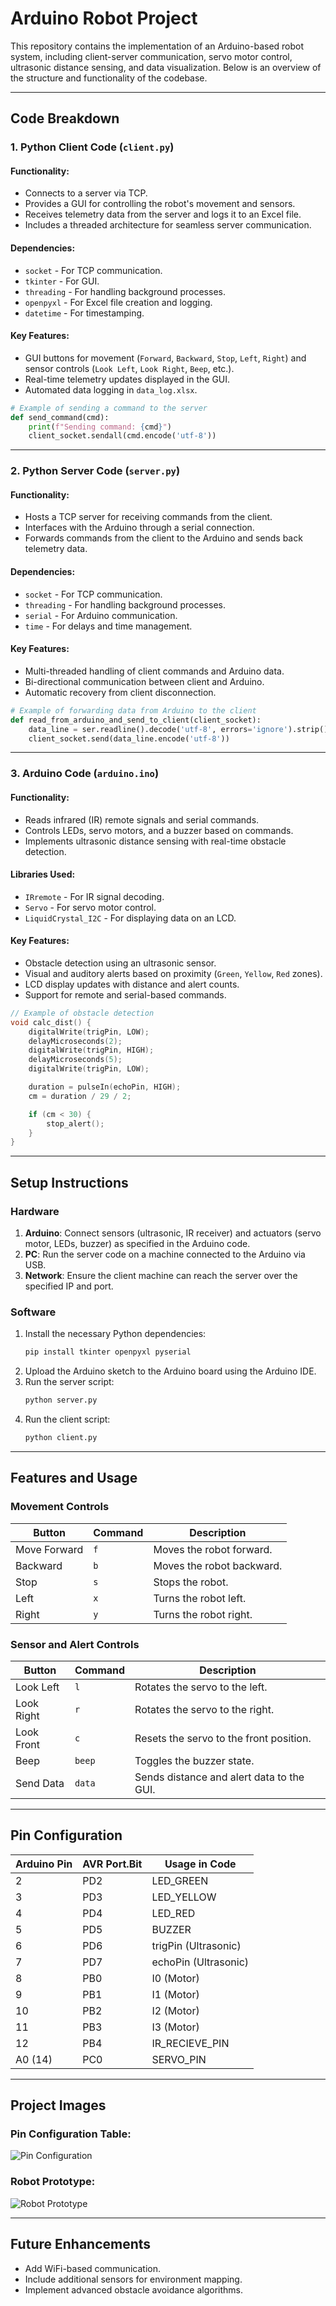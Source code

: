 # Arduino Robot Project

This repository contains the implementation of an Arduino-based robot system, including client-server communication, servo motor control, ultrasonic distance sensing, and data visualization. Below is an overview of the structure and functionality of the codebase.

---

## Code Breakdown

### 1. Python Client Code (`client.py`)

#### **Functionality:**
- Connects to a server via TCP.
- Provides a GUI for controlling the robot's movement and sensors.
- Receives telemetry data from the server and logs it to an Excel file.
- Includes a threaded architecture for seamless server communication.

#### **Dependencies:**
- `socket` - For TCP communication.
- `tkinter` - For GUI.
- `threading` - For handling background processes.
- `openpyxl` - For Excel file creation and logging.
- `datetime` - For timestamping.

#### **Key Features:**
- GUI buttons for movement (`Forward`, `Backward`, `Stop`, `Left`, `Right`) and sensor controls (`Look Left`, `Look Right`, `Beep`, etc.).
- Real-time telemetry updates displayed in the GUI.
- Automated data logging in `data_log.xlsx`.

```python
# Example of sending a command to the server
def send_command(cmd):
    print(f"Sending command: {cmd}")
    client_socket.sendall(cmd.encode('utf-8'))
```
---

### 2. Python Server Code (`server.py`)

#### **Functionality:**
- Hosts a TCP server for receiving commands from the client.
- Interfaces with the Arduino through a serial connection.
- Forwards commands from the client to the Arduino and sends back telemetry data.

#### **Dependencies:**
- `socket` - For TCP communication.
- `threading` - For handling background processes.
- `serial` - For Arduino communication.
- `time` - For delays and time management.

#### **Key Features:**
- Multi-threaded handling of client commands and Arduino data.
- Bi-directional communication between client and Arduino.
- Automatic recovery from client disconnection.

```python
# Example of forwarding data from Arduino to the client
def read_from_arduino_and_send_to_client(client_socket):
    data_line = ser.readline().decode('utf-8', errors='ignore').strip()
    client_socket.send(data_line.encode('utf-8'))
```
---

### 3. Arduino Code (`arduino.ino`)

#### **Functionality:**
- Reads infrared (IR) remote signals and serial commands.
- Controls LEDs, servo motors, and a buzzer based on commands.
- Implements ultrasonic distance sensing with real-time obstacle detection.

#### **Libraries Used:**
- `IRremote` - For IR signal decoding.
- `Servo` - For servo motor control.
- `LiquidCrystal_I2C` - For displaying data on an LCD.

#### **Key Features:**
- Obstacle detection using an ultrasonic sensor.
- Visual and auditory alerts based on proximity (`Green`, `Yellow`, `Red` zones).
- LCD display updates with distance and alert counts.
- Support for remote and serial-based commands.

```cpp
// Example of obstacle detection
void calc_dist() {
    digitalWrite(trigPin, LOW);
    delayMicroseconds(2);
    digitalWrite(trigPin, HIGH);
    delayMicroseconds(5);
    digitalWrite(trigPin, LOW);

    duration = pulseIn(echoPin, HIGH);
    cm = duration / 29 / 2;

    if (cm < 30) {
        stop_alert();
    }
}
```
---

## Setup Instructions

### Hardware
1. **Arduino**: Connect sensors (ultrasonic, IR receiver) and actuators (servo motor, LEDs, buzzer) as specified in the Arduino code.
2. **PC**: Run the server code on a machine connected to the Arduino via USB.
3. **Network**: Ensure the client machine can reach the server over the specified IP and port.

### Software
1. Install the necessary Python dependencies:
    ```bash
    pip install tkinter openpyxl pyserial
    ```
2. Upload the Arduino sketch to the Arduino board using the Arduino IDE.
3. Run the server script:
    ```bash
    python server.py
    ```
4. Run the client script:
    ```bash
    python client.py
    ```
---

## Features and Usage

### Movement Controls
| Button       | Command | Description              |
|--------------|---------|--------------------------|
| Move Forward | `f`     | Moves the robot forward. |
| Backward     | `b`     | Moves the robot backward.|
| Stop         | `s`     | Stops the robot.         |
| Left         | `x`     | Turns the robot left.    |
| Right        | `y`     | Turns the robot right.   |

### Sensor and Alert Controls
| Button       | Command  | Description                               |
|--------------|----------|-------------------------------------------|
| Look Left    | `l`      | Rotates the servo to the left.            |
| Look Right   | `r`      | Rotates the servo to the right.           |
| Look Front   | `c`      | Resets the servo to the front position.   |
| Beep         | `beep`   | Toggles the buzzer state.                 |
| Send Data    | `data`   | Sends distance and alert data to the GUI. |

---

## Pin Configuration

| Arduino Pin | AVR Port.Bit | Usage in Code       |
|-------------|--------------|---------------------|
| 2           | PD2          | LED_GREEN           |
| 3           | PD3          | LED_YELLOW          |
| 4           | PD4          | LED_RED             |
| 5           | PD5          | BUZZER              |
| 6           | PD6          | trigPin (Ultrasonic)|
| 7           | PD7          | echoPin (Ultrasonic)|
| 8           | PB0          | I0 (Motor)          |
| 9           | PB1          | I1 (Motor)          |
| 10          | PB2          | I2 (Motor)          |
| 11          | PB3          | I3 (Motor)          |
| 12          | PB4          | IR_RECIEVE_PIN      |
| A0 (14)     | PC0          | SERVO_PIN           |

---

## Project Images

### **Pin Configuration Table:**
![Pin Configuration](file-X9e6TN6trtdUvQsK17SJg5)

### **Robot Prototype:**
![Robot Prototype](file-6vMLvwvPWmubviN5pr2nzw)

---

## Future Enhancements
- Add WiFi-based communication.
- Include additional sensors for environment mapping.
- Implement advanced obstacle avoidance algorithms.
